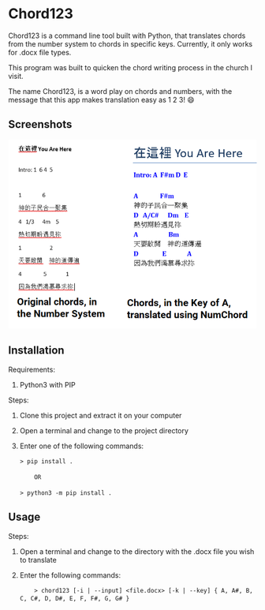 # Chord123 #

Chord123 is a command line tool built with Python, that translates chords from the number system to chords in specific keys. Currently, it only works for .docx file types.

This program was built to quicken the chord writing process in the church I visit.

The name Chord123, is a word play on chords and numbers, with the message that this app makes translation easy as 1 2 3! :smile:

## Screenshots ##
<div>
  <img src="/screenshots/screenshot1.png" width="640px">
</div>

## Installation ##

Requirements:

1. Python3 with PIP

Steps:

1. Clone this project and extract it on your computer
2. Open a terminal and change to the project directory
3. Enter one of the following commands:

	```
	> pip install .

    	OR

	> python3 -m pip install .
	```

## Usage ##

Steps:

1. Open a terminal and change to the directory with the .docx file you wish to translate
2. Enter the following commands:

	```
		> chord123 [-i | --input] <file.docx> [-k | --key] { A, A#, B, C, C#, D, D#, E, F, F#, G, G# }
	```
